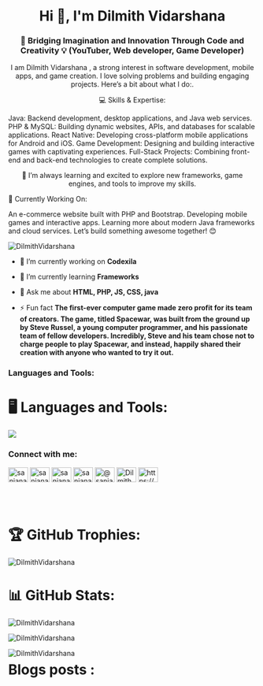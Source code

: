 <h1 align="center">Hi 👋, I'm Dilmith Vidarshana</h1>
<h3 align="center">🌟 Bridging Imagination and Innovation Through Code and Creativity 💡 (YouTuber, Web developer, Game Developer)</h3>
<p align="center">I am Dilmith Vidarshana ,  a strong interest in software development, mobile apps, and game creation. I love solving problems and building engaging projects. Here’s a bit about what I do:.</p>
<p align="center">💻 Skills & Expertise:

Java: Backend development, desktop applications, and Java web services.
PHP & MySQL: Building dynamic websites, APIs, and databases for scalable applications.
React Native: Developing cross-platform mobile applications for Android and iOS.
Game Development: Designing and building interactive games with captivating experiences.
Full-Stack Projects: Combining front-end and back-end technologies to create complete solutions.</p>
<p align="center">🌱 I’m always learning and excited to explore new frameworks, game engines, and tools to improve my skills.

🚀 Currently Working On:

An e-commerce website built with PHP and Bootstrap.
Developing mobile games and interactive apps.
Learning more about modern Java frameworks and cloud services.
Let’s build something awesome together! 😊
<br/>
<p align="left"> <img src="https://komarev.com/ghpvc/?username=DilmithVidarshana&label=Profile%20views&color=0e75b6&style=flat" alt="DilmithVidarshana" /> </p>


- 🔭 I’m currently working on **Codexila**

- 🌱 I’m currently learning **Frameworks**

- 💬 Ask me about **HTML, PHP, JS, CSS, java**


- ⚡ Fun fact **The first-ever computer game made zero profit for its team of creators. The game, titled Spacewar, was built from the ground up by Steve Russel, a young computer programmer, and his passionate team of fellow developers. Incredibly, Steve and his team chose not to charge people to play Spacewar, and instead, happily shared their creation with anyone who wanted to try it out.**

<h3 align="left">Languages and Tools:</h3>
<div>
    <h1 align="left">🖥️ Languages and Tools:</h1>
    <p align="left">
        <img src="https://skillicons.dev/icons?i=angular,arduino,bootstrap,cpp,cloudflare,css,figma,firebase,git,github,gradle,html,ai,java,js,jquery,laravel,mysql,mongodb,nestjs,nextjs,nodejs,php,ps,pr,py,react,sass,tailwind,threejs,ts,vercel,vite,vscode,wordpress.xd" />
    </p>
</div>

<h3 align="left">Connect with me:</h3>
<p align="left">
<a href="https://twitter.com/sanjanashamal" target="blank"><img align="center" src="https://raw.githubusercontent.com/rahuldkjain/github-profile-readme-generator/master/src/images/icons/Social/twitter.svg" alt="sanjanashamal" height="30" width="40" /></a>
<a href="https://linkedin.com/in/sanjanashamal" target="blank"><img align="center" src="https://raw.githubusercontent.com/rahuldkjain/github-profile-readme-generator/master/src/images/icons/Social/linked-in-alt.svg" alt="sanjanashamal" height="30" width="40" /></a>
<a href="https://fb.com/sanjana.shamal.96" target="blank"><img align="center" src="https://raw.githubusercontent.com/rahuldkjain/github-profile-readme-generator/master/src/images/icons/Social/facebook.svg" alt="sanjana.shamal.96" height="30" width="40" /></a>
<a href="https://instagram.com/sanjana_shamal" target="blank"><img align="center" src="https://raw.githubusercontent.com/rahuldkjain/github-profile-readme-generator/master/src/images/icons/Social/instagram.svg" alt="sanjana_shamal" height="30" width="40" /></a>
<a href="https://medium.com/@sanjanashamal84" target="blank"><img align="center" src="https://raw.githubusercontent.com/rahuldkjain/github-profile-readme-generator/master/src/images/icons/Social/medium.svg" alt="@sanjanashamal84" height="30" width="40" /></a>
<a href="https://www.youtube.com/c/DilmithVidarshana" target="blank"><img align="center" src="https://raw.githubusercontent.com/rahuldkjain/github-profile-readme-generator/master/src/images/icons/Social/youtube.svg" alt="DilmithVidarshana" height="30" width="40" /></a>
<a href="/https://DilmithVidarshana.com/feed/" target="blank"><img align="center" src="https://raw.githubusercontent.com/rahuldkjain/github-profile-readme-generator/master/src/images/icons/Social/rss.svg" alt="https://DilmithVidarshana.com/feed/" height="30" width="40" /></a>
</p>
<br/><br/>
<div>
    <h1 align="left">🏆 GitHub Trophies:</h1>
    <p align="left"> 
        <img src="https://github-profile-trophy.vercel.app/?username=DilmithVidarshana&theme=algolia" alt="DilmithVidarshana" />
    </p>
</div>

<div>
    <h1 align="left">📊 GitHub Stats:</h1>
    <p>
        <img align="center" src="https://github-readme-stats.vercel.app/api?username=DilmithVidarshana&show_icons=true&locale=en&theme=algolia&hide_border=true" alt="DilmithVidarshana" />
    </p>
    <p>
        <img align="center" src="https://github-readme-streak-stats.herokuapp.com/?user=DilmithVidarshana&theme=algolia&hide_border=true" alt="DilmithVidarshana" />
    </p>
    <p>
        <img align="left" src="https://github-readme-stats.vercel.app/api/top-langs?username=DilmithVidarshana&show_icons=true&locale=en&layout=compact&theme=algolia&hide_border=true" alt="DilmithVidarshana" />
    </p>
</div>

<div>
    <h1 align="left">Blogs posts :</h1>
</div>
